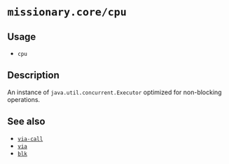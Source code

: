 # `missionary.core/cpu`

## Usage
* `cpu`

## Description
An instance of `java.util.concurrent.Executor` optimized for non-blocking operations.

## See also
* [`via-call`](/api/missionary.core/via-call.html)
* [`via`](/api/missionary.core/via.html)
* [`blk`](/api/missionary.core/blk.html)